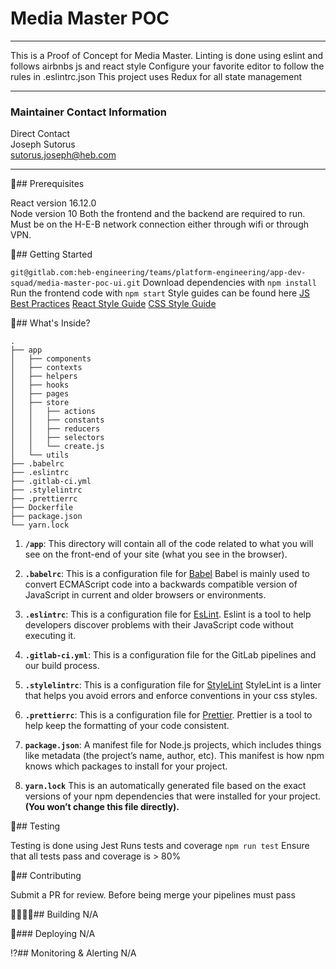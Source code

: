 # Media Master POC

---

This is a Proof of Concept for Media Master.
Linting is done using eslint and follows airbnbs js and react style
Configure your favorite editor to follow the rules in .eslintrc.json
This project uses Redux for all state management

---

### Maintainer Contact Information

Direct Contact<br>
Joseph Sutorus<br>
sutorus.joseph@heb.com

---

📝## Prerequisites

React version 16.12.0<br>
Node version 10
Both the frontend and the backend are required to run.
Must be on the H-E-B network connection either through wifi or through VPN.

🚀## Getting Started

`git@gitlab.com:heb-engineering/teams/platform-engineering/app-dev-squad/media-master-poc-ui.git`
Download dependencies with `npm install`<br>
Run the frontend code with `npm start`
Style guides can be found here
[JS Best Practices](https://github.com/airbnb/javascript)
[React Style Guide](https://github.com/airbnb/javascript/tree/master/react#naming)
[CSS Style Guide](https://github.com/airbnb/css)

🧐## What's Inside?

    .
    ├── app
    │   ├── components
    │   ├── contexts
    │   ├── helpers
    │   ├── hooks
    │   ├── pages
    │   ├── store
    │   │   ├── actions
    │   │   ├── constants
    │   │   ├── reducers
    │   │   ├── selectors
    │   │   └── create.js
    │   └── utils
    ├── .babelrc
    ├── .eslintrc
    ├── .gitlab-ci.yml
    ├── .stylelintrc
    ├── .prettierrc
    ├── Dockerfile
    ├── package.json
    └── yarn.lock

1. **`/app`**: This directory will contain all of the code related to what you will see on the front-end of your site (what you see in the browser).

2. **`.babelrc`**: This is a configuration file for [Babel](https://babeljs.io/) Babel is mainly used to convert ECMAScript code into a backwards compatible version of JavaScript in current and older browsers or environments.

3. **`.eslintrc`**: This is a configuration file for [EsLint](https://eslint.org/). Eslint is a tool to help developers discover problems with their JavaScript code without executing it.

4. **`.gitlab-ci.yml`**: This is a configuration file for the GitLab pipelines and our build process.

5. **`.stylelintrc`**: This is a configuration file for [StyleLint](https://stylelint.io/) StyleLint is a linter that helps you avoid errors and enforce conventions in your css styles.

6. **`.prettierrc`**: This is a configuration file for [Prettier](https://prettier.io/). Prettier is a tool to help keep the formatting of your code consistent.

7. **`package.json`**: A manifest file for Node.js projects, which includes things like metadata (the project’s name, author, etc). This manifest is how npm knows which packages to install for your project.

8. **`yarn.lock`** This is an automatically generated file based on the exact versions of your npm dependencies that were installed for your project. **(You won’t change this file directly).**

🧪## Testing

Testing is done using Jest
Runs tests and coverage
`npm run test`
Ensure that all tests pass and coverage is > 80%

📖## Contributing

Submit a PR for review.
Before being merge your pipelines must pass

👷‍♀️👷‍♂️## Building
N/A

🚢### Deploying
N/A

⁉️## Monitoring & Alerting
N/A
